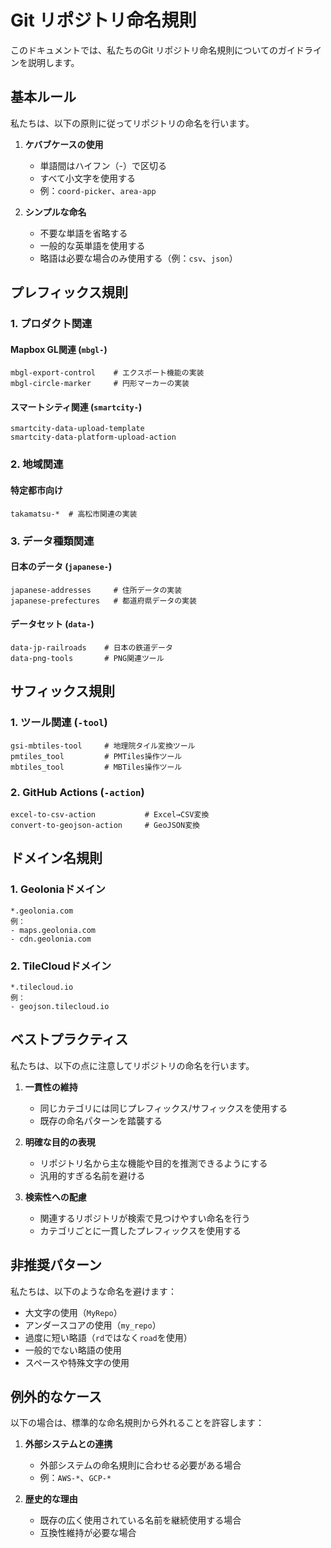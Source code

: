 # Git リポジトリ命名規則

このドキュメントでは、私たちのGit リポジトリ命名規則についてのガイドラインを説明します。

## 基本ルール

私たちは、以下の原則に従ってリポジトリの命名を行います。

1. **ケバブケースの使用**
   - 単語間はハイフン（-）で区切る
   - すべて小文字を使用する
   - 例：`coord-picker`、`area-app`

2. **シンプルな命名**
   - 不要な単語を省略する
   - 一般的な英単語を使用する
   - 略語は必要な場合のみ使用する（例：`csv`、`json`）

## プレフィックス規則

### 1. プロダクト関連

#### Mapbox GL関連 (`mbgl-`)
```
mbgl-export-control    # エクスポート機能の実装
mbgl-circle-marker     # 円形マーカーの実装
```

#### スマートシティ関連 (`smartcity-`)
```
smartcity-data-upload-template
smartcity-data-platform-upload-action
```

### 2. 地域関連

#### 特定都市向け
```
takamatsu-*  # 高松市関連の実装
```

### 3. データ種類関連

#### 日本のデータ (`japanese-`)
```
japanese-addresses     # 住所データの実装
japanese-prefectures   # 都道府県データの実装
```

#### データセット (`data-`)
```
data-jp-railroads    # 日本の鉄道データ
data-png-tools       # PNG関連ツール
```

## サフィックス規則

### 1. ツール関連 (`-tool`)
```
gsi-mbtiles-tool     # 地理院タイル変換ツール
pmtiles_tool         # PMTiles操作ツール
mbtiles_tool         # MBTiles操作ツール
```

### 2. GitHub Actions (`-action`)
```
excel-to-csv-action           # Excel→CSV変換
convert-to-geojson-action     # GeoJSON変換
```

## ドメイン名規則

### 1. Geoloniaドメイン
```
*.geolonia.com
例：
- maps.geolonia.com
- cdn.geolonia.com
```

### 2. TileCloudドメイン
```
*.tilecloud.io
例：
- geojson.tilecloud.io
```

## ベストプラクティス

私たちは、以下の点に注意してリポジトリの命名を行います。

1. **一貫性の維持**
   - 同じカテゴリには同じプレフィックス/サフィックスを使用する
   - 既存の命名パターンを踏襲する

2. **明確な目的の表現**
   - リポジトリ名から主な機能や目的を推測できるようにする
   - 汎用的すぎる名前を避ける

3. **検索性への配慮**
   - 関連するリポジトリが検索で見つけやすい命名を行う
   - カテゴリごとに一貫したプレフィックスを使用する

## 非推奨パターン

私たちは、以下のような命名を避けます：

- 大文字の使用（`MyRepo`）
- アンダースコアの使用（`my_repo`）
- 過度に短い略語（`rd`ではなく`road`を使用）
- 一般的でない略語の使用
- スペースや特殊文字の使用

## 例外的なケース

以下の場合は、標準的な命名規則から外れることを許容します：

1. **外部システムとの連携**
   - 外部システムの命名規則に合わせる必要がある場合
   - 例：`AWS-*`、`GCP-*`

2. **歴史的な理由**
   - 既存の広く使用されている名前を継続使用する場合
   - 互換性維持が必要な場合